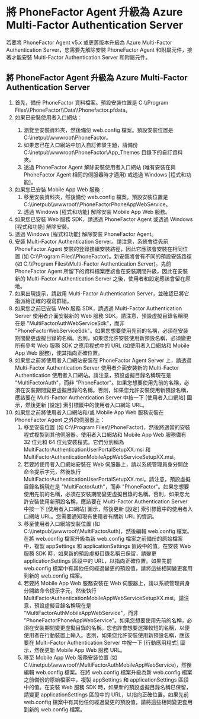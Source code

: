 <properties 
	pageTitle="將 PhoneFactor Agent 升級為 Azure Multi-Factor Authentication Server" 
	description="本文件說明如何開始使用 Azure MFA Server，以及如何從舊版的 PhoneFactor Agent 升級。" 
	services="multi-factor-authentication" 
	documentationCenter="" 
	authors="billmath" 
	manager="terrylan" 
	editor="bryanla"/>

<tags 
	ms.service="multi-factor-authentication" 
	ms.workload="identity" 
	ms.tgt_pltfrm="na" 
	ms.devlang="na" 
	ms.topic="article" 
	ms.date="06/02/2015" 
	ms.author="billmath"/>

# 將 PhoneFactor Agent 升級為 Azure Multi-Factor Authentication Server

若要將 PhoneFactor Agent v5.x 或更舊版本升級為 Azure Multi-Factor Authentication Server，您需要先解除安裝 PhoneFactor Agent 和附屬元件，接著才能安裝 Multi-Factor Authentication Server 和附屬元件。

## 將 PhoneFactor Agent 升級為 Azure Multi-Factor Authentication Server
<ol>
<li>首先，備份 PhoneFactor 資料檔案。預設安裝位置是 C:\\Program Files\\PhoneFactor\\Data\\Phonefactor.pfdata。


<li>如果已安裝使用者入口網站：</li>
<ol>
<li>瀏覽至安裝資料夾，然後備份 web.config 檔案。預設安裝位置是 C:\inetpub\wwwroot\PhoneFactor。</li>


<li>如果您已在入口網站中加入自訂佈景主題，請備份 C:\inetpub\wwwroot\PhoneFactor\App_Themes 目錄下的自訂資料夾。</li>


<li>透過 PhoneFactor Agent 解除安裝使用者入口網站 (唯有安裝在與 PhoneFactor Agent 相同的伺服器時才適用) 或透過 Windows [程式和功能]。</li></ol>




<li>如果您已安裝 Mobile App Web 服務：<ol> <li>移至安裝資料夾，然後備份 web.config 檔案。預設安裝位置是 C:\\inetpub\\wwwroot\\PhoneFactorPhoneAppWebService。</li> <li>透過 Windows [程式和功能] 解除安裝 Mobile App Web 服務。</li></ol>

<li>如果您已安裝 Web 服務 SDK，請透過 PhoneFactor Agent 或透過 Windows [程式和功能] 解除安裝。

<li>透過 Windows [程式和功能] 解除安裝 PhoneFactor Agent。

<li>安裝 Multi-Factor Authentication Server。請注意，系統會從先前 PhoneFactor Agent 安裝的登錄接續安裝路徑，因此它應該會安裝在相同位置 (如 C:\\Program Files\\PhoneFactor)。新安裝將會有不同的預設安裝路徑 (如 C:\\Program Files\\Multi-Factor Authentication Server)。先前 PhoneFactor Agent 所留下的資料檔案應該會在安裝期間升級，因此在安裝新的 Multi-Factor Authentication Server 之後，使用者和設定應該會留在原地。

<li>如果出現提示，請啟用 Multi-Factor Authentication Server，並確認已將它指派給正確的複寫群組。

<li>如果您之前已安裝 Web 服務 SDK，請透過 Multi-Factor Authentication Server 使用者介面安裝新的 Web 服務 SDK。請注意，預設虛擬目錄名稱現在是 "MultiFactorAuthWebServiceSdk"，而非 "PhoneFactorWebServiceSdk"。如果您想要使用先前的名稱，必須在安裝期間變更虛擬目錄的名稱。否則，如果您允許安裝使用新預設名稱，必須變更所有參考 Web 服務 SDK 之應用程式中的 URL (如使用者入口網站和 Mobile App Web 服務)，使其指向正確位置。

<li>如果您之前將使用者入口網站安裝在 PhoneFactor Agent Server 上，請透過 Multi-Factor Authentication Server 使用者介面安裝新的 Multi-Factor Authentication 使用者入口網站。請注意，預設虛擬目錄名稱現在是 "MultiFactorAuth"，而非 "PhoneFactor"。如果您想要使用先前的名稱，必須在安裝期間變更虛擬目錄的名稱。否則，如果您允許安裝使用新預設名稱，應該要在 Multi-Factor Authentication Server 中按一下 [使用者入口網站] 圖示，然後更新 [設定] 索引標籤中的使用者入口網站 URL。

<li>如果您之前將使用者入口網站和/或 Mobile App Web 服務安裝在 PhoneFactor Agent 之外的伺服器上：<ol> <li>移至安裝位置 (如 C:\\Program Files\\PhoneFactor)，然後將適當的安裝程式複製到其他伺服器。使用者入口網站和 Mobile App Web 服務備有 32 位元和 64 位元安裝程式。它們分別稱為 MultiFactorAuthenticationUserPortalSetupXX.msi 和 MultiFactorAuthenticationMobileAppWebServiceSetupXX.msi。</li> <li>若要將使用者入口網站安裝在 Web 伺服器上，請以系統管理員身分開啟命令提示字元，然後執行 MultiFactorAuthenticationUserPortalSetupXX.msi。請注意，預設虛擬目錄名稱現在是 "MultiFactorAuth"，而非 "PhoneFactor"。如果您想要使用先前的名稱，必須在安裝期間變更虛擬目錄的名稱。否則，如果您允許安裝使用新預設名稱，應該要在 Multi-Factor Authentication Server 中按一下 [使用者入口網站] 圖示，然後更新 [設定] 索引標籤中的使用者入口網站 URL。您需要通知現有使用者有關新 URL 的資訊。</li> <li>移至使用者入口網站安裝位置 (如 C:\\inetpub\\wwwroot\\MultiFactorAuth)，然後編輯 web.config 檔案。在將 web.config 檔案升級為新 web.config 檔案之前備份的原始檔案中，複製 appSettings 和 applicationSettings 區段中的值。在安裝 Web 服務 SDK 時，如果新的預設虛擬目錄名稱已保留，請變更 applicationSettings 區段中的 URL，以指向正確位置。如果先前 web.config 檔案中有其他任何經過變更的預設值，請將這些相同變更套用到新的 web.config 檔案。</li> <li>若要將 Mobile App Web 服務安裝在 Web 伺服器上，請以系統管理員身分開啟命令提示字元，然後執行 MultiFactorAuthenticationMobileAppWebServiceSetupXX.msi。請注意，預設虛擬目錄名稱現在是 "MultiFactorAuthMobileAppWebService"，而非 "PhoneFactorPhoneAppWebService"。如果您想要使用先前的名稱，必須在安裝期間變更虛擬目錄的名稱。您也許會想要選擇較短的名稱，以便使用者在行動裝置上輸入。否則，如果您允許安裝使用新預設名稱，應該要在 Multi-Factor Authentication Server 中按一下 [行動應用程式] 圖示，然後更新 Mobile App Web 服務 URL。</li> <li>移至 Mobile App Web 服務安裝位置 (如 C:\\inetpub\\wwwroot\\MultiFactorAuthMobileAppWebService)，然後編輯 web.config 檔案。在將 web.config 檔案升級為新 web.config 檔案之前備份的原始檔案中，複製 appSettings 和 applicationSettings 區段中的值。在安裝 Web 服務 SDK 時，如果新的預設虛擬目錄名稱已保留，請變更 applicationSettings 區段中的 URL，以指向正確位置。如果先前 web.config 檔案中有其他任何經過變更的預設值，請將這些相同變更套用到新的 web.config 檔案。</li></ol>


 


 

<!---HONumber=July15_HO2-->